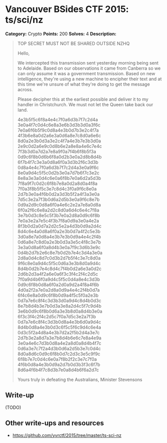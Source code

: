 # Vancouver BSides CTF 2015: ts/sci/nz

**Category:** Crypto
**Points:** 200
**Solves:** 4
**Description:** 

> TOP SECRET MUST NOT BE SHARED OUTSIDE NZHQ
> 
> Hello,
> 
> We intercepted this transmission sent yesterday morning being sent to Adelaide. Based on our observations it came from Canberra so we can only assume it was a government transmission. Based on new intelligence, they're using a new machine to encipher their text and at this time we're unsure of what they're doing to get the message across.
> 
> Please decipher this at the earliest possible and deliver it to my handler in Christchurch. We must not let the Queen take back our land.
> 
> 4e3b5f5c6f8a4e4c7f0a6d3b7f7c2d4a
> 3e0a4f7c0d4c6e8a3e6b3d3b3d0a3f6c
> 7e0a6f6b5f9c0d8a4e3b0d7b3e2c4f7a
> 4f3b6e8a0d2a6e3a0d6a8e7c8d0a6e6c
> 8d0a2e3b0d3a3e2c4f7a4e3b7e3b3d0a
> 2e9c0d2a6e9c0d8b6e2a8e8a4e6c7e4c
> 7f3b3d0a7d2a7e8a9f0a7f4b6f8b5f3a
> 0d9c6f8b0d6b6f8a0d2b3e0a2d8b8d4b
> 6f7b4f7c3e3a0d8a6f0a3d3b2f6c3d3b
> 0d8a4e4c7f0a6d3b7f7c2d4a3e0a9f6c
> 8e0a9d4c5f5c0d2b3e0a7d7b6f7c3e2c
> 8e8a3e3a0d4c6e0a6f8b7e0a6d2a5d3b
> 7f8a9f7c0d2c6f8b7e8a0d2a8d0a4f8a
> 7f0a3f8b5f5c3e7c8d4c3f0a9f6c8e0a
> 2d7b3e0a4f6b0d2a3d3b5f2a4f3a3e0a
> 7d5c3e2a7f3b0d6a2d5b3e0a9f6c8e7b
> 0d9a2d9c0d8a6f0a4e6c2e2a7e8a0d8a
> 6f0a2f6c6e8a2d2c8d0a6d4c6e4c7f8a
> 3e7b0d3c8e5c5f3b7e0a2d8a0d9c6f8b
> 7e0a3e2a7e5c4f3b7f8a0d9a3e0a4e2a
> 8f3b0d2a0d7a2d2c5e2a4d3b0d9a2d4c
> 8d4c6e4a0d8a6f0a2e3b0d7a4f2c5e3b
> 3d0a8e7a0d8a4e3b7e3b0d9a4e4c2f4b
> 0d6a8e7c8d0a2e3b0d3a3e5c4f8c3e7b
> 3e3a0d8a6f0a8d4b3e0a7f9c3d6b3e9c
> 0d4b2d7b2e6c8e7b0d2b7e4c3d4a3e0a
> 2d8a0d4c8d7c0d3b2d7b5f4c3e7c8d0a
> 9f6c8e0a9d4c5f5c0d6a3e3b8d0a9d4c
> 8d4b0d2b7e4c8d4c7f4b0d2a6e3a0d2c
> 2d6b2d3a4f2a6e0a6f3c3f4c2f4c2d5c
> 7f0a9d4b6f0a9d4c5f5c0d4a8e4c3d3b
> 0d9c6f8b0d8a6f0a2d0a9d2a4f8a4f6b
> 4d0a2f2a7e0a2d8a0d9a4e4c2f4b0d7a
> 6f4c6e8a0d9c6f8b0d9a4f5c5f0a2e3b
> 0d7a7e6c8f4c3d3b3d0a9d4c8d4b0d3c
> 8e7b8d4b3e7b0d3a3e8a2d4c5f7c9d4b
> 3e6b0d9c6f8b0d6a3e3b8d0a8d4b3e0a
> 6f3c3f4c2f4c2d5c7f0a7d5c3e2a7f3b
> 0d7a7e6c8f4c3d3b0d8a4e3b6d0a9d4c
> 8d4b0d8a4e3b0d3c6f5c5f6c9d4c6e4a
> 0d3c5f2a4d8a4e3b7d2a2f5b2d4a3e7c
> 2d7b3e2a8d7a3e7b8d4b6e6c7e8a4e9a
> 3e0a4e6c7d3b0d8a4e2a8d0a8d4b4f7c
> 0d6a3e7c7f2a4d3b0d6a2d5b3e7c0d4c
> 8d0a8d6c0d9c6f8b0d7c2d3c3e5c9f9c
> 6f8b7e7c0d4c6e0a7f8b2f2c3e7c7f0a
> 4f6b0d8a4e3b0d9a2d7b0d3b3f3c6f7b
> 8d6a4f6b4f7c8d3b7e0a8d4b6f6a2d7c
> 
> Yours truly in defeating the Australians,
> Minister Stevensons

## Write-up

(TODO)

## Other write-ups and resources

* <https://github.com/yvrctf/2015/tree/master/ts-sci-nz>
